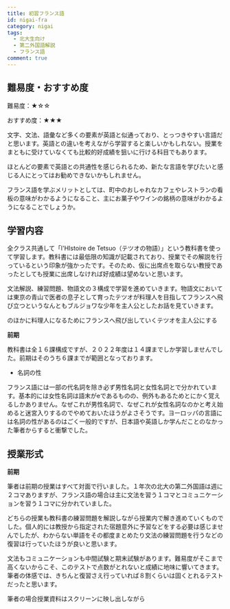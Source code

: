 ```yaml
---
title: 初習フランス語
id: nigai-fra
category: nigai
tags:
  - 北大生向け
  - 第二外国語解説
  - フランス語
comment: true
---
```

## 難易度・おすすめ度

難易度：★☆☆

おすすめ度：★★★

文字、文法、語彙など多くの要素が英語と似通っており、とっつきやすい言語だと思います。英語との違いを考えながら学習すると楽しいかもしれない。授業をまともに受けていなくても比較的好成績を狙いに行ける科目でもあります。

ほとんどの要素で英語との共通性を感じられるため、新たな言語を学びたいと感じる人にとってはお勧めできないかもしれません。

フランス語を学ぶメリットとしては、町中のおしゃれなカフェやレストランの看板の意味がわかるようになること、主にお菓子やワインの銘柄の意味がわかるようになることでしょうか。

## 学習内容

全クラス共通して「l'HIstoire de Tetsuo（テツオの物語）」という教科書を使って学習します。教科書には最低限の知識が記載されており、授業でその解説を行っているという印象が強かったです。そのため、仮に出席点を取らない教授であったとしても授業に出席しなければ好成績は望めないと思います。

文法解説、練習問題、物語文の３構成で学習を進めていきます。物語文においては東京の青山で医者の息子として育ったテツオが料理人を目指してフランスへ飛び立つというなんともブルジョワな少年を主人公としたお話を見ていきます。

のほかに料理人になるためにフランスへ飛び出していくテツオを主人公にする

**前期**

教科書は全１６課構成ですが、２０２２年度は１４課までしか学習しませんでした。前期はそのうち６課までが範囲となっております。

* 名詞の性

フランス語には一部の代名詞を除き必ず男性名詞と女性名詞とで分かれています。基本的には女性名詞は語末がeであるものの、例外もあるためとにかく覚えるしかありません。なぜこれが男性名詞で、なぜこれが女性名詞なのかと考え始めると迷宮入りするのでやめておいたほうがよさそうです。ヨーロッパの言語には名詞の性があるのはごく一般的ですが、日本語や英語しか学んだことのなかった筆者からすると衝撃でした。



## 授業形式

**前期**

筆者は前期の授業はすべて対面で行いました。１年次の北大の第二外国語は週に２コマありますが、フランス語の場合は主に文法を習う１コマとコミュニケーションを習う１コマに分かれていました。

どちらの授業も教科書の練習問題を解説しながら授業内で解き進めていくものでした。個人的には教授から指定された宿題意外に予習などをする必要は感じませんでしたが、わからない単語をその都度まとめたり文法の練習問題を行うなどの復習は行っていたほうが良いと思います。

文法もコミュニケーションも中間試験と期末試験があります。難易度がそこまで高くないからこそ、このテストで点数がとれないと成績に地味に響いてきます。筆者の体感では、きちんと復習さえ行っていれば８割くらいは固くとれるテストだったと思います。

筆者の場合授業資料はスクリーンに映し出しながら
